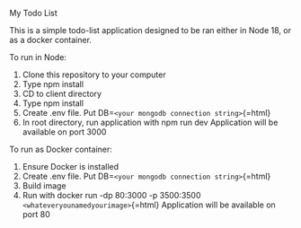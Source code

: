 My Todo List

This is a simple todo-list application designed to be ran either in Node
18, or as a docker container.

To run in Node:

1.  Clone this repository to your computer
2.  Type npm install
3.  CD to client directory
4.  Type npm install
5.  Create .env file. Put DB=`<your mongodb connection string>`{=html}
6.  In root directory, run application with npm run dev Application will
    be available on port 3000

To run as Docker container:

1.  Ensure Docker is installed
2.  Create .env file. Put DB=`<your mongodb connection string>`{=html}
3.  Build image
4.  Run with docker run -dp 80:3000 -p 3500:3500
    `<whateveryounamedyourimage>`{=html} Application will be available
    on port 80
